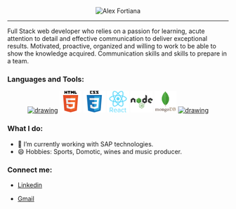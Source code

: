 <p align="center">
  <img alt="Alex Fortiana" src="https://res.cloudinary.com/alexfurty/image/upload/v1654719599/codegram-project/dgthsjjmbdsts1q9vroy.png">
</p>
<hr/>

Full Stack web developer who relies on a passion for learning, acute attention to detail and effective communication to deliver exceptional results. Motivated, proactive, organized and willing to work to be able to show the knowledge acquired. Communication skills and skills to prepare in a team.

### Languages and Tools:
<p align="center">
<a href="https://developer.mozilla.org/en-US/docs/Web/JavaScript" target="_blank"><img src="https://upload.wikimedia.org/wikipedia/commons/thumb/9/99/Unofficial_JavaScript_logo_2.svg/1200px-Unofficial_JavaScript_logo_2.svg.png" alt="drawing" width="50"/></a>
<a href="https://es.wikipedia.org/wiki/HTML" target="_blank"><img src="https://raw.githubusercontent.com/devicons/devicon/master/icons/html5/html5-original-wordmark.svg" alt="drawing" width="50"/></a>
<a href="https://es.wikipedia.org/wiki/css" target="_blank"><img src="https://raw.githubusercontent.com/devicons/devicon/master/icons/css3/css3-original-wordmark.svg" alt="drawing" width="50"/></a>
<a href="https://es.wikipedia.org/wiki/react" target="_blank"><img src="https://raw.githubusercontent.com/devicons/devicon/master/icons/react/react-original-wordmark.svg" alt="drawing" width="50"/></a>
<a href="https://es.wikipedia.org/wiki/Node.js" target="_blank"><img src="https://raw.githubusercontent.com/devicons/devicon/master/icons/nodejs/nodejs-original-wordmark.svg" alt="drawing" width="50"/></a>
<a href="https://es.wikipedia.org/wiki/MongoDB" target="_blank"><img src="https://raw.githubusercontent.com/devicons/devicon/master/icons/mongodb/mongodb-original-wordmark.svg" alt="drawing" width="50"/></a>
<a href="https://git-scm.com/" target="_blank"><img src="https://camo.githubusercontent.com/fbfcb9e3dc648adc93bef37c718db16c52f617ad055a26de6dc3c21865c3321d/68747470733a2f2f7777772e766563746f726c6f676f2e7a6f6e652f6c6f676f732f6769742d73636d2f6769742d73636d2d69636f6e2e737667" alt="drawing" width="50"/></a>
</p>

### What I do:

- 🔧 I’m currently working with SAP technologies.
- 😄 Hobbies: Sports, Domotic, wines and music producer.

### Connect me:

- <a href="https://www.linkedin.com/in/alexfortiana/" target="_blank">Linkedin</a>

- [Gmail](https://mail.google.com/mail/?view=cm&source=mailto&to=[alexfortiana@gmail.com])


